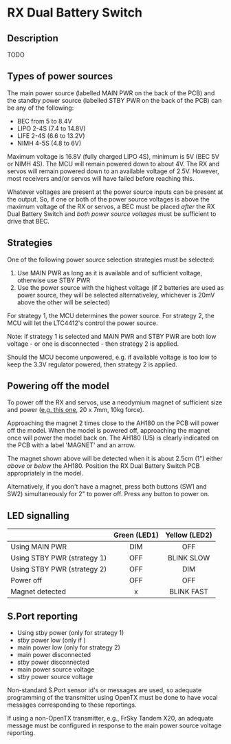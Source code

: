 # RX Dual Battery Switch

## Description
TODO


## Types of power sources

The main power source (labelled MAIN PWR on the back of the PCB) and the standby power source (labelled STBY PWR on the back of the PCB) can be any of the following:

- BEC from 5 to 8.4V
- LIPO 2-4S (7.4 to 14.8V)
- LIFE 2-4S (6.6 to 13.2V)
- NIMH 4-5S (4.8 to 6V)

Maximum voltage is 16.8V (fully charged LIPO 4S), minimum is 5V (BEC 5V or NIMH 4S).
The MCU will remain powered down to about 4V. The RX and servos will remain powered down to an available voltage of 2.5V. However, most receivers and/or servos will have failed before reaching this.

Whatever voltages are present at the power source inputs can be present at the output. So, if one or both of the power source voltages is above the maximum voltage of the RX or servos, a BEC must be placed *after* the RX Dual Battery Switch and *both power source voltages* must be sufficient to drive that BEC.

## Strategies

One of the following power source selection strategies must be selected:

1. Use MAIN PWR as long as it is available and of sufficient voltage, otherwise use STBY PWR
2. Use the power source with the highest voltage (if 2 batteries are used as power source, they will be selected alternativeley, whichever is 20mV above the other will be selected)

For strategy 1, the MCU determines the power source. For strategy 2, the MCU will let the LTC4412's control the power source.

Note: if strategy 1 is selected and MAIN PWR and STBY PWR are both low voltage  - or one is disconnected - then strategy 2 is applied.

Should the MCU become unpowered, e.g. if available voltage is too low to keep the 3.3V regulator powered, then strategy 2 is applied.

## Powering off the model

To power off the RX and servos, use a neodymium magnet of sufficient size and power ([e.g. this one](https://www.amazon.de/-/en/Magnetpro-Countersunk-Magnet-Cushions-Capsule/dp/B08K39Q1DL/ref=pd_sbs_1/261-1102478-9650911?pd_rd_w=4NK6S&pf_rd_p=b1c388c3-48c2-4960-8532-fa8f1477aee9&pf_rd_r=2AJZ6JFC8H0XXN0D8038&pd_rd_r=500284af-6c54-4b1d-af8f-a95a1c957906&pd_rd_wg=SNuGS&pd_rd_i=B08K39Q1DL&psc=1), 20 x 7mm, 10kg force).

Approaching the magnet 2 times close to the AH180 on the PCB will power off the model. When the model is powered off, approaching the magnet once will power the model back on. The AH180 (U5) is clearly indicated on the PCB with a label 'MAGNET' and an arrow. 

The magnet shown above will be detected when it is about 2.5cm (1") either *above* or *below* the AH180. Position the RX Dual Battery Switch PCB appropriately in the model.

Alternatively, if you don't have a magnet, press both buttons (SW1 and SW2) simultaneously for 2" to power off. Press any button to power on. 

## LED signalling

|                             | Green (LED1)  | Yellow (LED2) |
| :-------------------------- | :----------:  | :-----------: |
| Using MAIN PWR              |      DIM      |      OFF      |
| Using STBY PWR (strategy 1) |      OFF      |   BLINK SLOW  |
| Using STBY PWR (strategy 2) |      OFF      |      DIM      |
| Power off                   |      OFF      |      OFF      |
| Magnet detected             |       x       |   BLINK FAST  |

## S.Port reporting

- Using stby power (only for strategy 1)
- stby power low (only if )
- main power low (only for strategy 2)
- main power disconnected
- stby power disconnected
- main power source voltage
- stby power source voltage

Non-standard S.Port sensor id's or messages are used, so adequate programming of the transmitter using OpenTX must be done to have vocal messages corresponding to these reportings.

If using a non-OpenTX transmitter, e.g., FrSky Tandem X20, an adequate message must be configured in response to the main power source voltage reporting.
